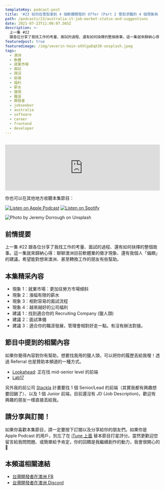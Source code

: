 ```yaml
---
templateKey: podcast-post
title: '#23 如何在雪梨拿到 4 個軟體開發的 Offer (Part 2 雪梨求職的 4 個現象與 3 個建議)'
path: /podcasts/23/australia-it-job-market-status-and-suggestions
date: 2021-07-23T11:00:07.565Z
description: >-
  上一集 #22
  跟各位分享了我找工作的考量、面試的過程、還有如何抉擇的整個故事。這一集就來歸納心得：聊聊澳洲目前軟體業的徵才現象、還有我個人「偏頗」的建議，希望能對想來澳洲、甚至轉換工作的朋友有些幫助
featuredpost: true
featuredimage: /img/severin-hoin-oXVCgaDqX30-unsplash.jpeg
tags:
  - 澳洲
  - 軟體
  - 就業市場
  - 面試
  - 現況
  - 前端
  - 福利
  - 薪水
  - 獵頭
  - 職涯
  - 開發者
  - jobseeker
  - australia
  - software
  - career
  - frontend
  - developer
---
```

<br/>
<iframe src="https://www.listennotes.com/podcasts/flycoder-飛行開發者/23-如何在雪梨拿到-4-個軟體開發的-offer-BTa40RsclQv/embed/" height="150px" width="100%" style="width: 1px; min-width: 100%;" frameborder="0" scrolling="no"></iframe>

你也可以在其他地方收聽本集節目：

[![Listen on Apple Podcast](/img/apple_badge.svg)](https://podcasts.apple.com/au/podcast/23-%E5%A6%82%E4%BD%95%E5%9C%A8%E9%9B%AA%E6%A2%A8%E6%8B%BF%E5%88%B0-4-%E5%80%8B%E8%BB%9F%E9%AB%94%E9%96%8B%E7%99%BC%E7%9A%84-offer-part-2-%E9%9B%AA%E6%A2%A8%E6%B1%82%E8%81%B7%E7%9A%84-4-%E5%80%8B%E7%8F%BE%E8%B1%A1%E8%88%87-3-%E5%80%8B%E5%BB%BA%E8%AD%B0/id1479619488?i=1000529576167) [![Listen on Spotify](/img/spotify-badge-165x40.svg)](https://open.spotify.com/episode/4ttW8YH8B0i64XFETzcDGq)

![Photo by Jeremy Dorrough on Unsplash](/img/severin-hoin-oXVCgaDqX30-unsplash.jpeg "封面照 - 澳洲護照")

## 前情提要

上一集 #22 跟各位分享了我找工作的考量、面試的過程、還有如何抉擇的整個故事。這一集就來歸納心得：聊聊澳洲目前軟體業的徵才現象、還有我個人「偏頗」的建議，希望能對想來澳洲、甚至轉換工作的朋友有些幫助。

## 本集精采內容

* 現象 1：就業市場：更加往勞方市場傾斜 
* 現象 2：漲幅有限的薪水 
* 現象 3：相對容易的面試流程 
* 現象 4：越來越好的公司福利 
* 建議 1：找到適合你的 Recruiting Company (獵人頭) 
* 建議 2：面試準備 
* 建議 3：適合你的職涯發展，管理會相對好走一點。有沒有辦法對接。

## 節目中提到的相關內容

如果你覺得內容對你有幫助，想要找我用的獵人頭，可以把你的履歷丟給我喔！透過 Referral 也是贊助本頻道的一種方式。

* [Lookahead](https://www.migration.sa.gov.au/skilled-migrants/skilled-visa-options): 正在找 mid-senior level 的前端
* [Lab17](https://www.business.nsw.gov.au/live-and-work-in-nsw/visas-and-immigration/skilled-work-regional-visa-subclass-491)

另外我的前公司 [Stackla](https://stackla.com/) 計畫要找 1 個 Senior/Lead 的前端（其實我都有興趣想要回鍋了）、以及 1 個 Junior 前端，目前還沒有 JD (Job Description)，歡迎有興趣的朋友一樣直接丟給我。

## 請分享與訂閱！

如果你喜歡本集節目，請一定要按下訂閱以及分享給你的朋友們。如果你是 Apple Podcast 的用戶，別忘了在 [iTune 上面](https://podcasts.apple.com/au/podcast/flycoder-%E9%A3%9B%E8%A1%8C%E9%96%8B%E7%99%BC%E8%80%85/id1479619488) 替本節目打星評分。當然更歡迎您留言給我問問題、或簡單給予肯定，你的回饋是我繼續創作的動力，我會很開心的 🙏

## 本頻道相關連結

* [台灣開發者在澳洲 FB](https://www.facebook.com/groups/1093925090649556)
* [台灣開發者在澳洲 Discord](https://discord.gg/23KQEcE)
